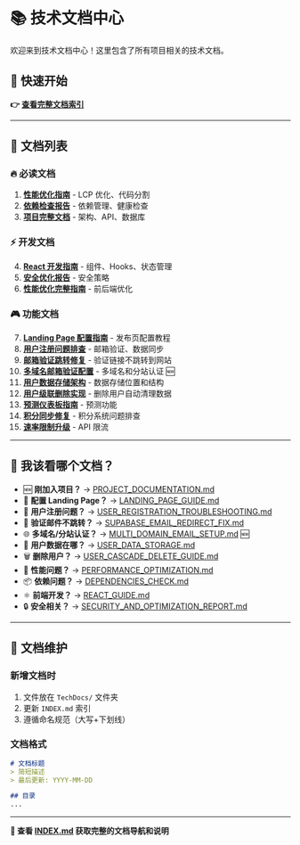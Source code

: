 # 📚 技术文档中心

欢迎来到技术文档中心！这里包含了所有项目相关的技术文档。

## 🚀 快速开始

**👉 [查看完整文档索引](./INDEX.md)**

---

## 📖 文档列表

### 🔥 必读文档
1. **[性能优化指南](./PERFORMANCE_OPTIMIZATION.md)** - LCP 优化、代码分割
2. **[依赖检查报告](./DEPENDENCIES_CHECK.md)** - 依赖管理、健康检查  
3. **[项目完整文档](./PROJECT_DOCUMENTATION.md)** - 架构、API、数据库

### ⚡ 开发文档
4. **[React 开发指南](./REACT_GUIDE.md)** - 组件、Hooks、状态管理
5. **[安全优化报告](./SECURITY_AND_OPTIMIZATION_REPORT.md)** - 安全策略
6. **[性能优化完整指南](./PERFORMANCE_OPTIMIZATION_GUIDE.md)** - 前后端优化

### 🎮 功能文档
7. **[Landing Page 配置指南](./LANDING_PAGE_GUIDE.md)** - 发布页配置教程
8. **[用户注册问题排查](./USER_REGISTRATION_TROUBLESHOOTING.md)** - 邮箱验证、数据同步
9. **[邮箱验证跳转修复](./SUPABASE_EMAIL_REDIRECT_FIX.md)** - 验证链接不跳转到网站
10. **[多域名邮箱验证配置](./MULTI_DOMAIN_EMAIL_SETUP.md)** - 多域名和分站认证 🆕
11. **[用户数据存储架构](./USER_DATA_STORAGE.md)** - 数据存储位置和结构
12. **[用户级联删除实现](./USER_CASCADE_DELETE_GUIDE.md)** - 删除用户自动清理数据
13. **[预测仪表板指南](./PREDICTION_DASHBOARD_GUIDE.md)** - 预测功能
14. **[积分同步修复](./POINTS_SYNC_FIX.md)** - 积分系统问题排查
15. **[速率限制升级](./RATE_LIMITING_AUDIT_ERROR_UPGRADE_GUIDE.md)** - API 限流

---

## 🎯 我该看哪个文档？

- 🆕 **刚加入项目？** → [PROJECT_DOCUMENTATION.md](./PROJECT_DOCUMENTATION.md)
- 🎨 **配置 Landing Page？** → [LANDING_PAGE_GUIDE.md](./LANDING_PAGE_GUIDE.md)
- 📧 **用户注册问题？** → [USER_REGISTRATION_TROUBLESHOOTING.md](./USER_REGISTRATION_TROUBLESHOOTING.md)
- 🔗 **验证邮件不跳转？** → [SUPABASE_EMAIL_REDIRECT_FIX.md](./SUPABASE_EMAIL_REDIRECT_FIX.md)
- 🌐 **多域名/分站认证？** → [MULTI_DOMAIN_EMAIL_SETUP.md](./MULTI_DOMAIN_EMAIL_SETUP.md) 🆕
- 💾 **用户数据在哪？** → [USER_DATA_STORAGE.md](./USER_DATA_STORAGE.md)
- 🗑️ **删除用户？** → [USER_CASCADE_DELETE_GUIDE.md](./USER_CASCADE_DELETE_GUIDE.md)
- 🐛 **性能问题？** → [PERFORMANCE_OPTIMIZATION.md](./PERFORMANCE_OPTIMIZATION.md)
- 📦 **依赖问题？** → [DEPENDENCIES_CHECK.md](./DEPENDENCIES_CHECK.md)
- ⚛️ **前端开发？** → [REACT_GUIDE.md](./REACT_GUIDE.md)
- 🔒 **安全相关？** → [SECURITY_AND_OPTIMIZATION_REPORT.md](./SECURITY_AND_OPTIMIZATION_REPORT.md)

---

## 📝 文档维护

### 新增文档时
1. 文件放在 `TechDocs/` 文件夹
2. 更新 `INDEX.md` 索引
3. 遵循命名规范（大写+下划线）

### 文档格式
```markdown
# 文档标题
> 简短描述
> 最后更新: YYYY-MM-DD

## 目录
...
```

---

**📖 查看 [INDEX.md](./INDEX.md) 获取完整的文档导航和说明**

